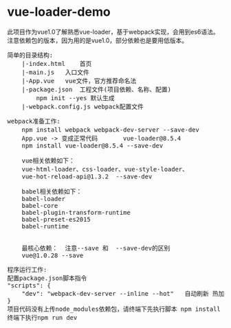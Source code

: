 # vue-loader-demo

此项目作为vue1.0了解熟悉vue-loader，基于webpack实现，会用到es6语法。 注意依赖包的版本，因为用的是vue1.0，部分依赖也是要用低版本。

<pre>简单的目录结构:
	|-index.html    首页
	|-main.js	入口文件
	|-App.vue	vue文件，官方推荐命名法
	|-package.json	工程文件(项目依赖、名称、配置)
		npm init --yes 默认生成
	|-webpack.config.js	webpack配置文件
</pre>

<pre>webpack准备工作:
	npm install webpack webpack-dev-server --save-dev       在本地环境下载webpack和webpack-dev-server 
	App.vue	-> 变成正常代码		vue-loader@8.5.4
	npm install vue-loader@8.5.4 --save-dev

	vue相关依赖如下：
	vue-html-loader、css-loader、vue-style-loader、
	vue-hot-reload-api@1.3.2  --save-dev
	
	babel相关依赖如下：
	babel-loader 
	babel-core
	babel-plugin-transform-runtime
	babel-preset-es2015
	babel-runtime

	
	最核心依赖：  注意--save 和  --save-dev的区别
	vue@1.0.28 --save
</pre>

<pre>程序运行工作:
配置package.json脚本指令
"scripts": {
    "dev": "webpack-dev-server --inline --hot"   自动刷新 热加载  如需要自定义端口号加上  --port 8081
}
项目代码没有上传node_modules依赖包，请终端下先执行脚本 npm install
终端下执行npm run dev
</pre>
